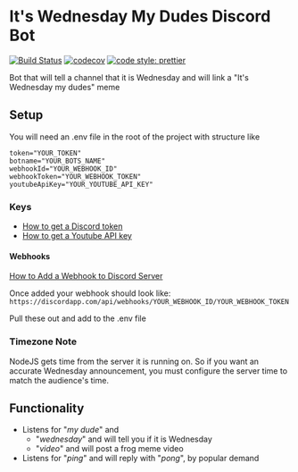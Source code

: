 # It's Wednesday My Dudes Discord Bot

[![Build Status](https://travis-ci.org/brooksbecton/ItsWednesdayMyDudesDiscordBot.svg?branch=master)](https://travis-ci.org/brooksbecton/ItsWednesdayMyDudesDiscordBot)
[![codecov](https://codecov.io/gh/brooksbecton/ItsWednesdayMyDudesDiscordBot/branch/master/graph/badge.svg)](https://codecov.io/gh/brooksbecton/ItsWednesdayMyDudesDiscordBot)
[![code style: prettier](https://img.shields.io/badge/code_style-prettier-ff69b4.svg?style=flat-square)](https://github.com/prettier/prettier)

Bot that will tell a channel that it is Wednesday and will link a "It's Wednesday my dudes" meme

## Setup

You will need an .env file in the root of the project with structure like

```env
token="YOUR_TOKEN"
botname="YOUR_BOTS_NAME"
webhookId="YOUR_WEBHOOK_ID"
webhookToken="YOUR_WEBHOOK_TOKEN"
youtubeApiKey="YOUR_YOUTUBE_API_KEY"
```

### Keys

* [How to get a Discord token](https://github.com/reactiflux/discord-irc/wiki/Creating-a-discord-bot-&-getting-a-token)
* [How to get a Youtube API key](https://developers.google.com/youtube/registering_an_application#Create_API_Keys)

#### Webhooks

[How to Add a Webhook to Discord Server](https://support.discordapp.com/hc/en-us/articles/228383668-Intro-to-Webhooks)

Once added your webhook should look like: `https://discordapp.com/api/webhooks/YOUR_WEBHOOK_ID/YOUR_WEBHOOK_TOKEN`

Pull these out and add to the .env file

### Timezone Note

NodeJS gets time from the server it is running on. So if you want an accurate Wednesday announcement, you must configure the server time to match the audience's time.

## Functionality

* Listens for "_my dude_" and
  * "_wednesday_" and will tell you if it is Wednesday
  * "_video_" and will post a frog meme video
* Listens for "_ping_" and will reply with "_pong_", by popular demand
